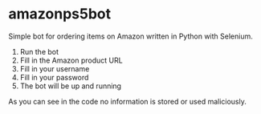 # amazonps5bot
Simple bot for ordering items on Amazon written in Python with Selenium.

1. Run the bot
2. Fill in the Amazon product URL
3. Fill in your username
4. Fill in your password
5. The bot will be up and running


As you can see in the code no information is stored or used maliciously.
